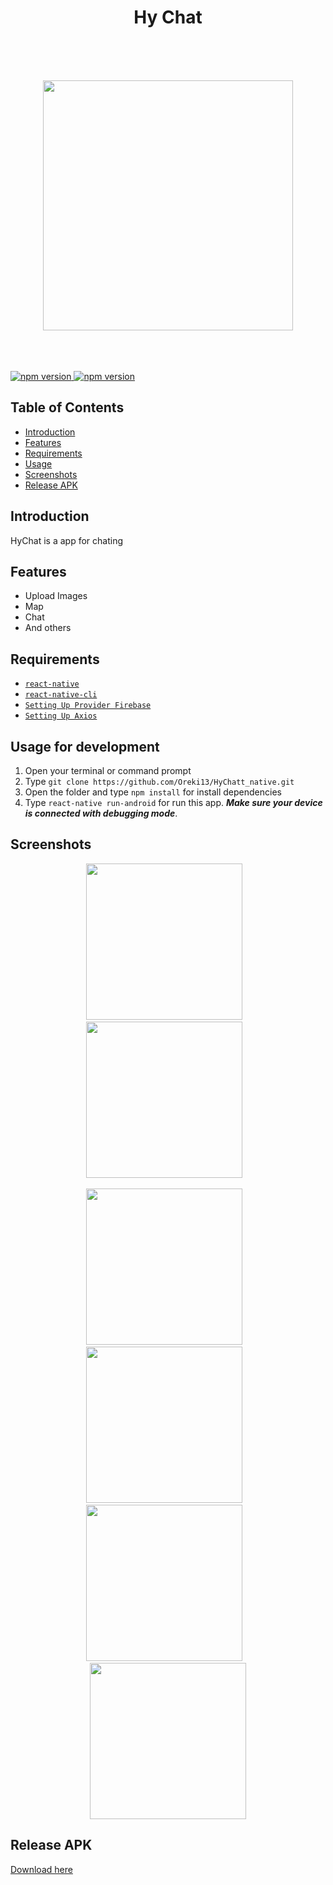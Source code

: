 <h1 align='center'>Hy Chat</h1><br/><br /><br />
<p align="center">
  <img src="https://i.imgur.com/3RpjsuW.png" width="400px"/>
</p>
<br/><br /><br />

<a href="#">
  <img src="https://img.shields.io/badge/React%20Native-0.60-blue.svg?style=flat-square" alt="npm version">
</a>
<a href="#">
  <img src="https://img.shields.io/badge/Firebase-7.2.0-yellow.svg?style=flat-square" alt="npm version">
</a>

## Table of Contents

- [Introduction](#introduction)
- [Features](#features)
- [Requirements](#requirements)
- [Usage](#usage-for-development)
- [Screenshots](#screenshots)
- [Release APK](#release-apk)

## Introduction

HyChat is a app for chating

## Features

- Upload Images
- Map
- Chat
- And others

## Requirements

- [`react-native`](https://facebook.github.io/react-native/docs/getting-started)
- [`react-native-cli`](https://facebook.github.io/react-native/docs/getting-started)
- [`Setting Up Provider Firebase`](https://console.firebase.google.com)
- [`Setting Up Axios`](https://github.com/axios/axios)

## Usage for development

1. Open your terminal or command prompt
2. Type `git clone https://github.com/Oreki13/HyChatt_native.git`
3. Open the folder and type `npm install` for install dependencies
4. Type `react-native run-android` for run this app. **_Make sure your device is connected with debugging mode_**.

## Screenshots

  <p align="center">
    <span>
      <img src="https://i.imgur.com/JQC5k1o.png" width="250px" />
      &nbsp;&nbsp;
      <img src="https://i.imgur.com/3fmodEG.png" width="250px" />
      &nbsp;&nbsp;
    </span>
  </p>
<p align="center">
    <span>
      <img src="https://i.imgur.com/Dbm4FH2.png" width="250px" />
      &nbsp;&nbsp;
      <img src="https://i.imgur.com/erPVq0V.png" width="250px" />
      &nbsp;&nbsp;
      <img src="https://i.imgur.com/WysDJvc.png" width="250px" />
      &nbsp;&nbsp;
      <img src="https://i.imgur.com/ytDrfW7.png" width="250px" />
    </span>
  </p>
  
## Release APK
<a href="http://bit.ly/hyChat13">
  Download here
</a>
